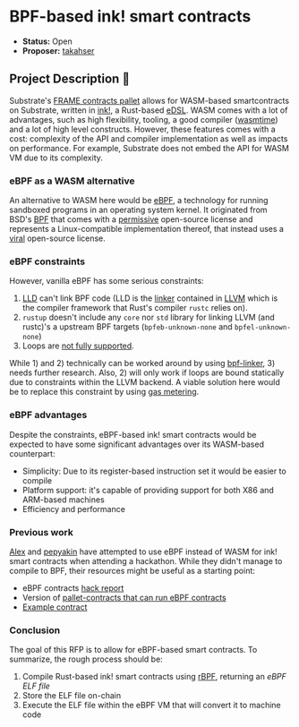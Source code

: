 # BPF-based ink! smart contracts

* **Status:** Open
* **Proposer:** [takahser](https://github.com/takahser)

## Project Description :page_facing_up: 

Substrate's [FRAME contracts pallet](https://docs.rs/crate/pallet-contracts/latest) allows for WASM-based smartcontracts on Substrate, written in [ink!](https://github.com/paritytech/ink), a Rust-based [eDSL](https://wiki.haskell.org/Embedded_domain_specific_language). WASM comes with a lot of advantages, such as high flexibility, tooling, a good compiler ([wasmtime]([https://xxxwasmtime](https://github.com/bytecodealliance/wasmtime))) and a lot of high level constructs. However, these features comes with a cost: complexity of the API and compiler implementation as well as impacts on performance. For example, Substrate does not embed the API for WASM VM due to its complexity.

### eBPF as a WASM alternative

An alternative to WASM here would be [eBPF](https://ebpf.io/), a technology for running sandboxed programs in an operating system kernel. It originated from BSD's [BPF](https://www.freebsd.org/cgi/man.cgi?bpf) that comes with a [permissive](https://en.wikipedia.org/wiki/Permissive_software_license#:~:text=A%20permissive%20software%20license%2C%20sometimes,usually%20including%20a%20warranty%20disclaimer.) open-source license and represents a Linux-compatible implementation thereof, that instead uses a [viral](https://www.lawinsider.com/dictionary/viral-open-source-license) open-source license.

### eBPF constraints

However, vanilla eBPF has some serious constraints:
1. [LLD](https://lld.llvm.org/) can't link BPF code (LLD is the [linker](https://en.wikipedia.org/wiki/Linker_(computing)) contained in [LLVM](https://llvm.org/) which is the compiler framework that Rust's compiler `rustc` relies on).
2. `rustup` doesn't include any `core` nor `std` library for linking LLVM (and rustc)'s a upstream BPF targets (`bpfeb-unknown-none` and `bpfel-unknown-none`)
3. Loops are [not fully supported](5).

While 1) and 2) technically can be worked around by using [bpf-linker](https://github.com/aya-rs/bpf-linker), 3) needs further research. Also, 2) will only work if loops are bound statically due to constraints within the LLVM backend. A viable solution here would be to replace this constraint by using [gas metering](https://github.com/paritytech/wasm-instrument/blob/b51701088e3d4f13b77047237a2480b488e6d099/src/gas_metering/mod.rs#L108).

### eBPF advantages

Despite the constraints, eBPF-based ink! smart contracts would be expected to have some significant advantages over its WASM-based counterpart:

- Simplicity: Due to its register-based instruction set it would be easier to compile
- Platform support: it's capable of providing support for both X86 and ARM-based machines
- Efficiency and performance

### Previous work

[Alex](https://forum.polkadot.network/u/Alex) and [pepyakin](https://forum.polkadot.network/u/pepyakin) have attempted to use eBPF instead of WASM for ink! smart contracts when attending a hackathon. While they didn't manage to compile to BPF, their resources might be useful as a starting point:

- eBPF contracts [hack report](https://forum.polkadot.network/t/ebpf-contracts-hackathon/1084/3)
- Version of [pallet-contracts that can run eBPF contracts](https://github.com/pepyakin/substrate-seal-ebpf)
- [Example contract](https://github.com/athei/bpf-adder)

### Conclusion

The goal of this RFP is to allow for eBPF-based smart contracts.
To summarize, the rough process should be:

1. Compile Rust-based ink! smart contracts using [rBPF](https://github.com/qmonnet/rbpf), returning an *eBPF ELF file*
2. Store the ELF file on-chain
3. Execute the ELF file within the eBPF VM that will convert it to machine code

